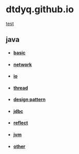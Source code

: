 # dtdyq.github.io

[test](./test.html)
## java
- #### [basic](./java/basic)
- #### [network](./java/network)
- #### [io](./java/io)
- #### [thread](./java/thread)
- #### [design pattern](./java/designpattern)
- #### [jdbc](./java/jdbc)
- #### [reflect](./java/reflect)
- #### [jvm](./java/jvm)
- #### [other](./java/other)
